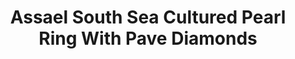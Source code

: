 ---
title: Assael South Sea Cultured Pearl Ring With Pave Diamonds
description: |

specs: |
  South Sea Cultured Pearl Ring, 12.5 x 13mm, set with 278 Pave Set Diamonds, 2.47 ctw. Hand Set in 18K White Gold.
images:
  - assael-south-sea-cultured-pearl-ring-with-pave-diamonds.jpg
category: Classic Assael
order: 8
tags:
  - rings
---